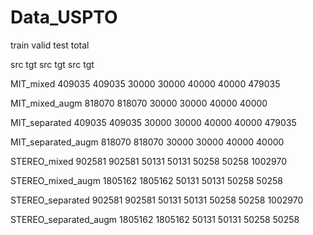 # Data_USPTO

  train			valid			test			total
  
  src		tgt		src		tgt		src		tgt
  
  MIT_mixed				409035	409035	30000	30000	40000	40000	479035
  
  MIT_mixed_augm			818070	818070	30000	30000	40000	40000
  
  MIT_separated			409035	409035	30000	30000	40000	40000	479035
  
  MIT_separated_augm		818070	818070	30000	30000	40000	40000
  
  STEREO_mixed			902581	902581	50131	50131	50258	50258	1002970
  
  STEREO_mixed_augm		1805162	1805162	50131	50131	50258	50258
  
  STEREO_separated		902581	902581	50131	50131	50258	50258	1002970
  
  STEREO_separated_augm	1805162	1805162	50131	50131	50258	50258
  
